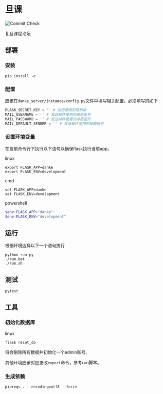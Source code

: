 # 旦课

![Commit Check](https://github.com/Fudan-Course/danke_server/workflows/pythonapp.yml/badge.svg?event=push)

复旦课程论坛

## 部署

### 安装

```shell
pip install -e .
```

### 配置

应该在`danke_server/instance/config.py`文件中填写相关配置。必须填写的如下

```py
FLASK_SECRET_KEY = '' # 加密使用的随机串
MAIL_USERNAME = '' # 发送邮件使用的邮箱账号
MAIL_PASSWORD = '' # 发送邮件使用的邮箱密码
MAIL_DEFAULT_SENDER = '' # 发送邮件使用的邮箱账号
```

### 设置环境变量

在当前命令行下执行以下语句以确保flask执行当前app。

linux

```shell
export FLASK_APP=danke
export FLASK_ENV=development
```

cmd

```shell
set FLASK_APP=danke
set FLASK_ENV=development
```

powershell

```powershell
$env:FLASK_APP="danke"
$env:FLASK_ENV="development"
```

## 运行

根据环境选择以下一个语句执行

```shell
python run.py
./run.bat
./run.sh
```

## 测试

```shell
pytest
```

## 工具

### 初始化数据库

linux

```shell
flask reset_db
```

将会删除所有数据并初始化一个admin账号。

其他环境应该对应更改`export`命令，参考run脚本。

### 生成依赖

```shell
pipreqs . --encoding=utf8 --force
```
